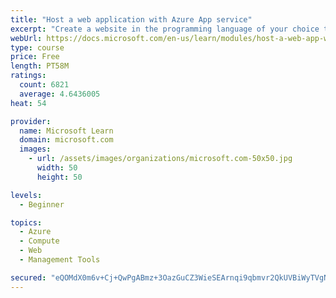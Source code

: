 ```yaml
---
title: "Host a web application with Azure App service"
excerpt: "Create a website in the programming language of your choice through the hosted web app platform in Azure App Service."
webUrl: https://docs.microsoft.com/en-us/learn/modules/host-a-web-app-with-azure-app-service/
type: course
price: Free
length: PT58M
ratings:
  count: 6821
  average: 4.6436005
heat: 54

provider:
  name: Microsoft Learn
  domain: microsoft.com
  images:
    - url: /assets/images/organizations/microsoft.com-50x50.jpg
      width: 50
      height: 50

levels:
  - Beginner

topics:
  - Azure
  - Compute
  - Web
  - Management Tools

secured: "eQOMdX0m6v+Cj+QwPgABmz+3OazGuCZ3WieSEArnqi9qbmvr2QkUVBiWyTVgNDSu9+kBM827PZJnasLTCj8iNlBsQl33bGo5fMg0Rm7xKj05f24ZeGWnWbgvuuG3ooyRIFCmQDqyOF+Zh+Ecm2aDQA2oLuptmuysDfmRCOfA70CetvDrcH1wn4+zUbOr8hNxWxLBlraTP9lSOUEwWf1FKhRfIuQVlw2SWqM2RRKBm2SfBeua1nY52eOKlyYyG52BNeqV5sQxv+QSEvOgoAy8ZUEqxfv+mxI5/S2xmivG3l785FQugNm8cbIE4o64VN1rj/oSd/pX0mUNce+vygyPTWTqtOgrwYLU0hW71C3aY+t8Ox8pXjK3TJgfbHSFd+gGns95aZoI3WqcWqL1WdHo7loVH/7UpMyGme/VYsWyr0E=;K+YoxriZJ6yGMPdLk1p4rw=="
---
```


